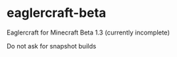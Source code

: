 # eaglercraft-beta
Eaglercraft for Minecraft Beta 1.3 (currently incomplete)

Do not ask for snapshot builds
